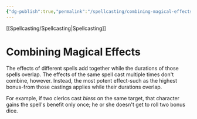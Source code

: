 ```yaml
---
{"dg-publish":true,"permalink":"/spellcasting/combining-magical-effects/","dgHomeLink":false,"dgPassFrontmatter":true}
---
```


[[Spellcasting/Spellcasting|Spellcasting]]
# Combining Magical Effects

The effects of different spells add together while the durations of those spells overlap. The effects of the same spell cast multiple times don't combine, however. Instead, the most potent effect-such as the highest bonus-from those castings applies while their durations overlap.

For example, if two clerics cast *bless* on the same target, that character gains the spell's benefit only once; he or she doesn't get to roll two bonus dice.

